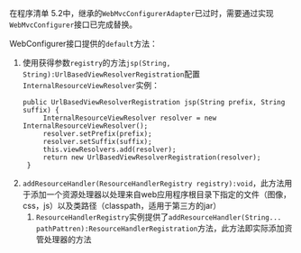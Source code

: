 在程序清单 5.2中，继承的`WebMvcConfigurerAdapter`已过时，需要通过实现`WebMvcConfigurer`接口已完成替换。

WebConfigurer接口提供的`default`方法：
1. 使用获得参数`registry`的方法`jsp(String, String):UrlBasedViewResolverRegistration`配置`InternalResourceViewResolver`实例：
   ```
   public UrlBasedViewResolverRegistration jsp(String prefix, String suffix) {
		InternalResourceViewResolver resolver = new InternalResourceViewResolver();
		resolver.setPrefix(prefix);
		resolver.setSuffix(suffix);
		this.viewResolvers.add(resolver);
		return new UrlBasedViewResolverRegistration(resolver);
	}
   ```
2. `addResourceHandler(ResourceHandlerRegistry registry):void`，此方法用于添加一个资源处理器以处理来自web应用程序根目录下指定的文件（图像，css，js）以及类路径（classpath，适用于第三方的jar）
	1. `ResourceHandlerRegistry`实例提供了`addResourceHandler(String... pathPattren):ResourceHandlerRegistration`方法，此方法即实际添加资管处理器的方法
